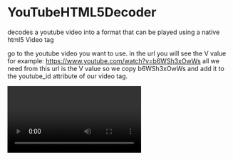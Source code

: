 # YouTubeHTML5Decoder
decodes a youtube video into a format that can be played using a native html5 Video tag

go to the youtube video you want to use. in the url you will see the V value for example:
https://www.youtube.com/watch?v=b6WSh3xOwWs
all we need from this url is the V value so we copy b6WSh3xOwWs and add it to the youtube_id attribute of our video tag. 


<script src="/js/YouTubeHTML5Decoder.js" type="text/javascript"></script>

<script>
		$(function(){
			$("#player").YT5D();
		});
</script>

<video id="player" youtube_id="b6WSh3xOwWs" preload="none" poster="" controls></video>  
